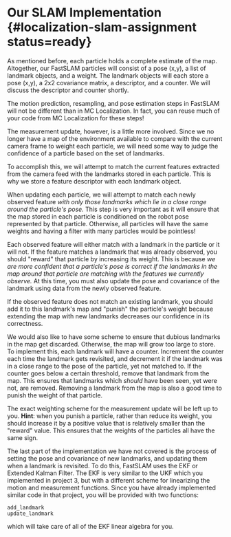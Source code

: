 # Our SLAM Implementation {#localization-slam-assignment status=ready}

As mentioned before, each particle holds a complete estimate of the map. Altogether, our FastSLAM particles will consist of a pose (x,y), a list of landmark objects, and a weight. The landmark objects will each store a pose (x,y), a 2x2 covariance matrix, a descriptor, and a counter. We will discuss the descriptor and counter shortly.

The motion prediction, resampling, and pose estimation steps in FastSLAM will not be different than in MC Localization. In fact, you can reuse much of your code from MC Localization for these steps!

The measurement update, however, is a little more involved. Since we no longer have a map of the environment available to compare with the current camera frame to weight each particle, we will need some way to judge the confidence of a particle based on the set of landmarks.

To accomplish this, we will attempt to match the current features extracted from the camera feed with the landmarks stored in each particle. This is why we store a feature descriptor with each landmark object.

When updating each particle, we will attempt to match each newly observed feature *with only those landmarks which lie in a close range around the particle's pose.* This step is very important as it will ensure that the map stored in each particle is conditioned on the robot pose represented by that particle. Otherwise, all particles will have the same weights and having a filter with many particles would be pointless!

Each observed feature will either match with a landmark in the particle or it will not. If the feature matches a landmark that was already observed, you should "reward" that particle by increasing its weight. This is because *we are more confident that a particle's pose is correct if the landmarks in the map around that particle are matching with the features we currently observe.* At this time, you must also update the pose and covariance of the landmark using data from the newly observed feature.

If the observed feature does not match an existing landmark, you should add it to this landmark's map and "punish" the particle's weight because extending the map with new landmarks decreases our confidence in its correctness.

We would also like to have some scheme to ensure that dubious landmarks in the map get discarded. Otherwise, the map will grow too large to store. To implement this, each landmark will have a counter. Increment the counter each time the landmark gets revisited, and decrement it if the landmark was in a close range to the pose of the particle, yet not matched to.  If the counter goes below a certain threshold, remove that landmark from the map. This ensures that landmarks which *should* have been seen, yet were not, are removed. Removing a landmark from the map is also a good time to punish the weight of that particle.

The exact weighting scheme for the measurement update will be left up to you. **Hint**: when you punish a particle, rather than reduce its weight, you should increase it by a positive value that is relatively smaller than the "reward"  value. This ensures that the weights of the particles all have the same sign.

The last part of the implementation we have not covered is the process of setting the pose and covariance of new landmarks, and updating them when a landmark is revisited. To do this, FastSLAM uses the EKF or Extended Kalman Filter. The EKF is very similar to the UKF which you implemented in project 3, but with a different scheme for linearizing the motion and measurement functions. Since you have already implemented similar code in that project, you will be provided with two functions:

    add_landmark
    update_landmark
which will take care of all of the EKF linear algebra for you.
